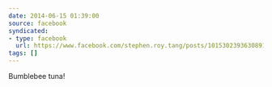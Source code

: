 ```yaml
---
date: 2014-06-15 01:39:00
source: facebook
syndicated:
- type: facebook
  url: https://www.facebook.com/stephen.roy.tang/posts/10153023936308912
tags: []
---
```


Bumblebee tuna!